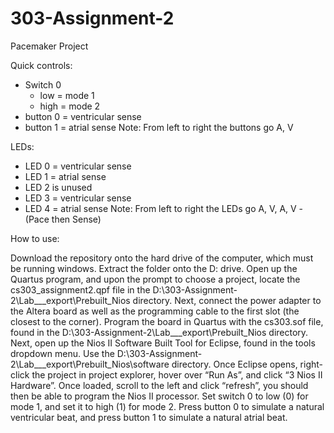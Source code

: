 # 303-Assignment-2
Pacemaker Project

Quick controls:
 - Switch 0 
    - low = mode 1
    - high = mode 2
 - button 0 = ventricular sense 
 - button 1 = atrial sense
 Note: From left to right the buttons go A, V
 
 LEDs:
  - LED 0 = ventricular sense
  - LED 1 = atrial sense
  - LED 2 is unused
  - LED 3 = ventricular sense
  - LED 4 = atrial sense
  Note: From left to right the LEDs go A, V, A, V - (Pace then Sense)

How to use:

Download the repository onto the hard drive of the computer, which must be running windows. Extract the folder onto the D: drive.
Open up the Quartus program, and upon the prompt to choose a project, locate the cs303_assignment2.qpf file in the D:\303-Assignment-2\Lab___export\Prebuilt_Nios directory.
Next, connect the power adapter to the Altera board as well as the programming cable to the first slot (the closest to the corner). Program the board in Quartus with the cs303.sof file, found in the D:\303-Assignment-2\Lab___export\Prebuilt_Nios directory.
Next, open up the Nios II Software Built Tool for Eclipse, found in the tools dropdown menu. Use the D:\303-Assignment-2\Lab___export\Prebuilt_Nios\software directory.
Once Eclipse opens, right-click the project in project explorer, hover over “Run As”, and click “3 Nios II Hardware”. Once loaded, scroll to the left and click “refresh”, you should then be able to program the Nios II processor. 
Set switch 0 to low (0) for mode 1, and set it to high (1) for mode 2.
Press button 0 to simulate a natural ventricular beat, and press button 1 to simulate a natural atrial beat.
